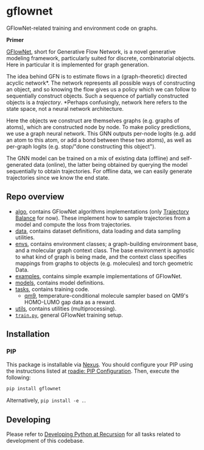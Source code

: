 # gflownet

GFlowNet-related training and environment code on graphs.

**Primer**

[GFlowNet](https://yoshuabengio.org/2022/03/05/generative-flow-networks/), short for Generative Flow Network, is a novel generative modeling framework, particularly suited for discrete, combinatorial objects. Here in particular it is implemented for graph generation. 

The idea behind GFN is to estimate flows in a (graph-theoretic) directed acyclic network*. The network represents all possible ways of constructing an object, and so knowing the flow gives us a policy which we can follow to sequentially construct objects. Such a sequence of partially constructed objects is a _trajectory_. *Perhaps confusingly, network here refers to the state space, not a neural network architecture.

Here the objects we construct are themselves graphs (e.g. graphs of atoms), which are constructed node by node. To make policy predictions, we use a graph neural network. This GNN outputs per-node logits (e.g. add an atom to this atom, or add a bond between these two atoms), as well as per-graph logits (e.g. stop/"done constructing this object").

The GNN model can be trained on a mix of existing data (offline) and self-generated data (online), the latter being obtained by querying the model sequentially to obtain trajectories. For offline data, we can easily generate trajectories since we know the end state.

## Repo overview 

- [algo](https://github.com/recursionpharma/gflownet/tree/trunk/gflownet/algo), contains GFlowNet algorithms implementations (only [Trajectory Balance](https://arxiv.org/abs/2201.13259) for now). These implement how to sample trajectories from a model and compute the loss from trajectories.
- [data](https://github.com/recursionpharma/gflownet/tree/trunk/gflownet/data), contains dataset definitions, data loading and data sampling utilities.
- [envs](https://github.com/recursionpharma/gflownet/tree/trunk/gflownet/envs), contains environment classes; a graph-building environment base, and a molecular graph context class. The base environment is agnostic to what kind of graph is being made, and the context class specifies mappings from graphs to objects (e.g. molecules) and torch geometric Data.
- [examples](https://github.com/recursionpharma/gflownet/tree/trunk/gflownet/examples), contains simple example implementations of GFlowNet.
- [models](https://github.com/recursionpharma/gflownet/tree/trunk/gflownet/models), contains model definitions.
- [tasks](https://github.com/recursionpharma/gflownet/tree/trunk/gflownet/tasks), contains training code.
    -  [qm9](https://github.com/recursionpharma/gflownet/blob/trunk/gflownet/tasks/qm9/qm9.py), temperature-conditional molecule sampler based on QM9's HOMO-LUMO gap data as a reward.
- [utils](https://github.com/recursionpharma/gflownet/tree/trunk/gflownet/tasks), contains utilities (multiprocessing).
- [`train.py`](https://github.com/recursionpharma/gflownet/tree/trunk/gflownet/train.py), general GFlowNet training setup.
## Installation

### PIP

This package is installable via [Nexus](nexus.rxrx.io). You should configure your PIP using the instructions listed at
[roadie: PIP Configuration](https://github.com/recursionpharma/roadie#pip-configuration). Then, execute the following:

```bash
pip install gflownet
```

Alternatively, `pip install -e .`.


## Developing

Please refer to [Developing Python at Recursion](https://github.com/recursionpharma/roadie/blob/trunk/Developing.md)
for all tasks related to development of this codebase.
